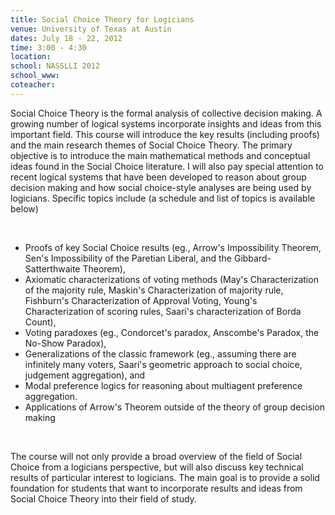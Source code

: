 ```yaml
---
title: Social Choice Theory for Logicians
venue: University of Texas at Austin
dates: July 18 - 22, 2012
time: 3:00 - 4:30
location:
school: NASSLLI 2012
school_www:  
coteacher:
---
```


Social Choice Theory is the formal analysis of collective decision making. A growing number of logical systems incorporate insights and ideas from this important field. This course will introduce the key results (including proofs) and the main research themes of Social Choice Theory. The primary objective is to introduce the main mathematical methods and conceptual ideas found in the Social Choice literature. I will also pay special attention to recent logical systems that have been developed to reason about group decision making and how social choice-style analyses are being used by logicians. Specific topics include (a schedule and list of topics is available below) 

<br />

- Proofs of key Social Choice results (eg., Arrow's Impossibility Theorem, Sen's Impossibility of the Paretian Liberal, and the Gibbard-Satterthwaite Theorem),
- Axiomatic characterizations of voting methods (May's Characterization of the majority rule, Maskin's Characterization of majority rule, Fishburn's Characterization of Approval Voting, Young's Characterization of scoring rules, Saari's characterization of Borda Count),
- Voting paradoxes (eg., Condorcet's paradox, Anscombe's Paradox, the No-Show Paradox),
- Generalizations of the classic framework (eg., assuming there are infinitely many voters, Saari's geometric approach to social choice, judgement aggregation), and
- Modal preference logics for reasoning about multiagent preference aggregation.
- Applications of Arrow's Theorem outside of the theory of group decision making

<br />


The course will not only provide a broad overview of the field of Social Choice from a logicians perspective, but will also discuss key technical results of particular interest to logicians. The main goal is to provide a solid foundation for students that want to incorporate results and ideas from Social Choice Theory into their field of study. 
